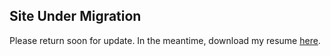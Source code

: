 ## Site Under Migration
Please return soon for update.  In the meantime, download my resume [here](resume.pdf).